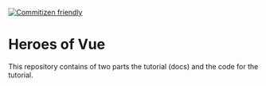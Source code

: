 [![Commitizen friendly](https://img.shields.io/badge/commitizen-friendly-brightgreen.svg)](http://commitizen.github.io/cz-cli/)

# Heroes of Vue
This repository contains of two parts the tutorial (docs) and the code for the tutorial.